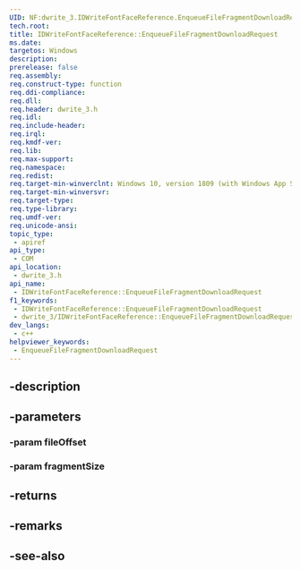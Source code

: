 ```yaml
---
UID: NF:dwrite_3.IDWriteFontFaceReference.EnqueueFileFragmentDownloadRequest
tech.root: 
title: IDWriteFontFaceReference::EnqueueFileFragmentDownloadRequest
ms.date: 
targetos: Windows
description: 
prerelease: false
req.assembly: 
req.construct-type: function
req.ddi-compliance: 
req.dll: 
req.header: dwrite_3.h
req.idl: 
req.include-header: 
req.irql: 
req.kmdf-ver: 
req.lib: 
req.max-support: 
req.namespace: 
req.redist: 
req.target-min-winverclnt: Windows 10, version 1809 (with Windows App SDK 0.5 or later)
req.target-min-winversvr: 
req.target-type: 
req.type-library: 
req.umdf-ver: 
req.unicode-ansi: 
topic_type:
 - apiref
api_type:
 - COM
api_location:
 - dwrite_3.h
api_name:
 - IDWriteFontFaceReference::EnqueueFileFragmentDownloadRequest
f1_keywords:
 - IDWriteFontFaceReference::EnqueueFileFragmentDownloadRequest
 - dwrite_3/IDWriteFontFaceReference::EnqueueFileFragmentDownloadRequest
dev_langs:
 - c++
helpviewer_keywords:
 - EnqueueFileFragmentDownloadRequest
---
```


## -description

## -parameters

### -param fileOffset

### -param fragmentSize

## -returns

## -remarks

## -see-also

